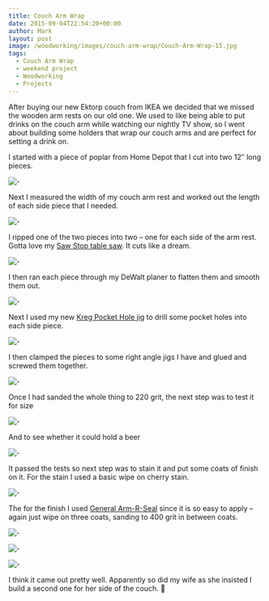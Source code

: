 ```yaml
---
title: Couch Arm Wrap
date: 2015-09-04T22:54:20+00:00
author: Mark
layout: post
image: /woodworking/images/couch-arm-wrap/Couch-Arm-Wrap-15.jpg
tags:
  - Couch Arm Wrap
  - weekend project
  - Woodworking
  - Projects
---
```


After buying our new Ektorp couch from IKEA we decided that we missed the wooden arm rests on our old one. We used to like being able to put drinks on the couch arm while watching our nightly TV show, so I went about building some holders that wrap our couch arms and are perfect for setting a drink on.

I started with a piece of poplar from Home Depot that I cut into two 12&#8243; long pieces.<!--more-->

![-](images/couch-arm-wrap/Couch-Arm-Wrap-1.jpg)

Next I measured the width of my couch arm rest and worked out the length of each side piece that I needed.

![-](images/couch-arm-wrap/Couch-Arm-Wrap-2.jpg)

I ripped one of the two pieces into two &#8211; one for each side of the arm rest. Gotta love my [Saw Stop table saw](https://amzn.to/1O3uURA). It cuts like a dream.

![-](images/couch-arm-wrap/Couch-Arm-Wrap-3.jpg)

I then ran each piece through my DeWalt planer to flatten them and smooth them out.

![-](images/couch-arm-wrap/Couch-Arm-Wrap-5.jpg)

Next I used my new [Kreg Pocket Hole jig](https://amzn.to/1OjSV53) to drill some pocket holes into each side piece.

![-](images/couch-arm-wrap/Couch-Arm-Wrap-4.jpg)

I then clamped the pieces to some right angle jigs I have and glued and screwed them together.

![-](images/couch-arm-wrap/Couch-Arm-Wrap-7.jpg)

Once I had sanded the whole thing to 220 grit, the next step was to test it for size

![-](images/couch-arm-wrap/Couch-Arm-Wrap-8.jpg)

And to see whether it could hold a beer

![-](images/couch-arm-wrap/Couch-Arm-Wrap-9.jpg)

It passed the tests so next step was to stain it and put some coats of finish on it. For the stain I used a basic wipe on cherry stain.

![-](images/couch-arm-wrap/Couch-Arm-Wrap-10.jpg)

The for the finish I used [General Arm-R-Seal](https://amzn.to/1NgPRcO) since it is so easy to apply &#8211; again just wipe on three coats, sanding to 400 grit in between coats.

![-](images/couch-arm-wrap/Couch-Arm-Wrap-12.jpg)

![-](images/couch-arm-wrap/Couch-Arm-Wrap-16.jpg)

![-](images/couch-arm-wrap/Couch-Arm-Wrap-13.jpg)

I think it came out pretty well. Apparently so did my wife as she insisted I build a second one for her side of the couch. 🙂

